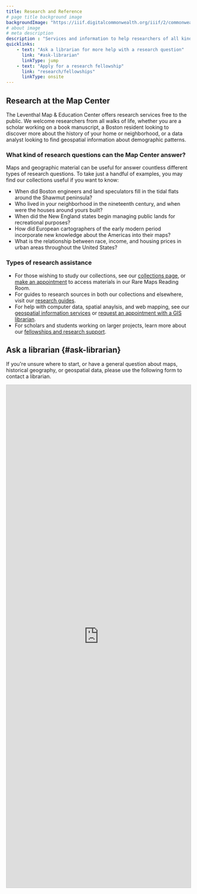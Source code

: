 ```yaml
---
title: Research and Reference
# page title background image
backgroundImage: "https://iiif.digitalcommonwealth.org/iiif/2/commonwealth:tx31qn779/324,2001,5086,2139/1800,/0/default.jpg"
# about image
# meta description
description : "Services and information to help researchers of all kinds"
quicklinks:
    - text: "Ask a librarian for more help with a research question"
      link: "#ask-librarian"
      linkType: jump
    - text: "Apply for a research fellowship"
      link: "research/fellowships"
      linkType: onsite
---
```


## Research at the Map Center

The Leventhal Map & Education Center offers research services free to the public. We welcome researchers from all walks of life, whether you are a scholar working on a book manuscript, a Boston resident looking to discover more about the history of your home or neighborhood, or a data analyst looking to find geospatial information about demographic patterns. 

### What kind of research questions can the Map Center answer?

Maps and geographic material can be useful for answer countless different types of research questions. To take just a handful of examples, you may find our collections useful if you want to know:

- When did Boston engineers and land speculators fill in the tidal flats around the Shawmut peninsula?
- Who lived in your neighborhood in the nineteenth century, and when were the houses around yours built?
- When did the New England states begin managing public lands for recreational purposes?
- How did European cartographers of the early modern period incorporate new knowledge about the Americas into their maps?
- What is the relationship between race, income, and housing prices in urban areas throughout the United States?

### Types of research assistance

- For those wishing to study our collections, see our [collections page](collections), or [make an appointment](research/appointments) to access materials in our Rare Maps Reading Room.
- For guides to research sources in both our collections and elsewhere, visit our [research guides](research/guides).
- For help with computer data, spatial anaylsis, and web mapping, see our [geospatial information services](research/geospatial) or [request an appointment with a GIS librarian](research/geospatial/#make-request).
- For scholars and students working on larger projects, learn more about our [fellowships and research support](research/fellowships).

## Ask a librarian {#ask-librarian}

If you're unsure where to start, or have a general question about maps, historical geography, or geospatial data, please use the following form to contact a librarian.

<script src="https://static.airtable.com/js/embed/embed_snippet_v1.js"></script><iframe class="airtable-embed airtable-dynamic-height" src="https://airtable.com/embed/shrUU7FiIqgOQf1HK?backgroundColor=purple" frameborder="0" onmousewheel="" width="100%" height="1372" style="background: transparent; border: 1px solid #ccc;"></iframe>